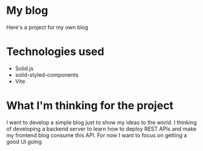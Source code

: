 # My blog

Here's a project for my own blog 

# Technologies used

- Solid.js 
- solid-styled-components
- Vite

# What I'm thinking for the project

I want to develop a simple blog just to show my ideas to the world.
I thinking of developing a backend server to learn how to deploy REST APIs
and make my frontend blog consume this API. For now I want to focus on 
getting a good UI going
